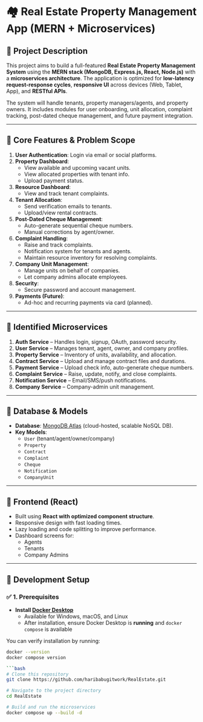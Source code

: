 # 🏘️ Real Estate Property Management App (MERN + Microservices)

## 📌 Project Description

This project aims to build a full-featured **Real Estate Property Management System** using the **MERN stack (MongoDB, Express.js, React, Node.js)** with a **microservices architecture**. The application is optimized for **low-latency request-response cycles**, **responsive UI** across devices (Web, Tablet, App), and **RESTful APIs**. 

The system will handle tenants, property managers/agents, and property owners. It includes modules for user onboarding, unit allocation, complaint tracking, post-dated cheque management, and future payment integration.

---

## 🚀 Core Features & Problem Scope

1. **User Authentication**: Login via email or social platforms.
2. **Property Dashboard**:
   - View available and upcoming vacant units.
   - View allocated properties with tenant info.
   - Upload payment status.
3. **Resource Dashboard**:
   - View and track tenant complaints.
4. **Tenant Allocation**:
   - Send verification emails to tenants.
   - Upload/view rental contracts.
5. **Post-Dated Cheque Management**:
   - Auto-generate sequential cheque numbers.
   - Manual corrections by agent/owner.
6. **Complaint Handling**:
   - Raise and track complaints.
   - Notification system for tenants and agents.
   - Maintain resource inventory for resolving complaints.
7. **Company Unit Management**:
   - Manage units on behalf of companies.
   - Let company admins allocate employees.
8. **Security**:
   - Secure password and account management.
9. **Payments (Future)**:
   - Ad-hoc and recurring payments via card (planned).

---

## 🧩 Identified Microservices

1. **Auth Service** – Handles login, signup, OAuth, password security.
2. **User Service** – Manages tenant, agent, owner, and company profiles.
3. **Property Service** – Inventory of units, availability, and allocation.
4. **Contract Service** – Upload and manage contract files and durations.
5. **Payment Service** – Upload check info, auto-generate cheque numbers.
6. **Complaint Service** – Raise, update, notify, and close complaints.
7. **Notification Service** – Email/SMS/push notifications.
8. **Company Service** – Company-admin unit management.

---

## 🧱 Database & Models

- **Database**: [MongoDB Atlas](https://www.mongodb.com/atlas) (cloud-hosted, scalable NoSQL DB).
- **Key Models**:
  - `User` (tenant/agent/owner/company)
  - `Property`
  - `Contract`
  - `Complaint`
  - `Cheque`
  - `Notification`
  - `CompanyUnit`

---

## 🎨 Frontend (React)

- Built using **React with optimized component structure**.
- Responsive design with fast loading times.
- Lazy loading and code splitting to improve performance.
- Dashboard screens for:
  - Agents
  - Tenants
  - Company Admins

---

## 🧪 Development Setup

### ✅ 1. Prerequisites

- **Install [Docker Desktop](https://www.docker.com/products/docker-desktop/)**
  - Available for Windows, macOS, and Linux
  - After installation, ensure Docker Desktop is **running** and `docker compose` is available

You can verify installation by running:

```bash
docker --version
docker compose version

```bash
# Clone this repository
git clone https://github.com/haribabugitwork/RealEstate.git

# Navigate to the project directory
cd RealEstate

# Build and run the microservices
docker compose up --build -d

